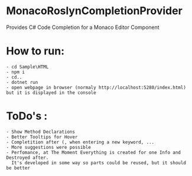 # MonacoRoslynCompletionProvider
Provides C# Code Completion for a Monaco Editor Component

# How to run:
	- cd Sample\HTML
	- npm i
	- cd..
	- dotnet run
	- open webpage in browser (normaly http://localhost:5280/index.html) but it is displayed in the console

# ToDo's :
	- Show Method Declarations
	- Better Tooltips for Hover
	- Completition after (, when entering a new keyword, ...
	- More suggestions were possible
	- Perfomance, at The Moment Everything is created for one Info and Destroyed after.
	  It's developed in some way so parts could be reused, but it should be better